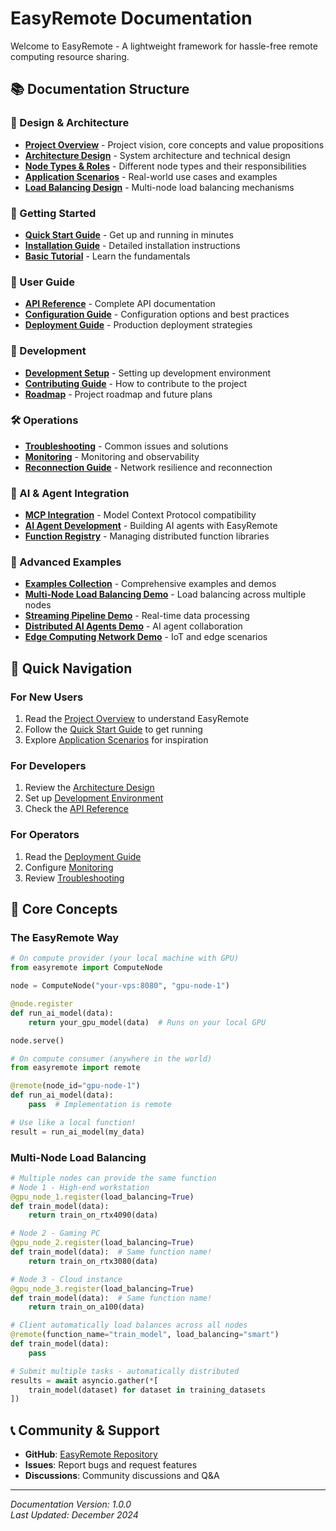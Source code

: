 # EasyRemote Documentation

Welcome to EasyRemote - A lightweight framework for hassle-free remote computing resource sharing.

## 📚 Documentation Structure

### 🎯 Design & Architecture
- [**Project Overview**](design/overview.md) - Project vision, core concepts and value propositions
- [**Architecture Design**](design/architecture.md) - System architecture and technical design
- [**Node Types & Roles**](design/roles.md) - Different node types and their responsibilities  
- [**Application Scenarios**](design/scenarios.md) - Real-world use cases and examples
- [**Load Balancing Design**](design/load_balancing.md) - Multi-node load balancing mechanisms

### 🚀 Getting Started
- [**Quick Start Guide**](tutorials/quick-start.md) - Get up and running in minutes
- [**Installation Guide**](tutorials/installation.md) - Detailed installation instructions
- [**Basic Tutorial**](tutorials/basic-tutorial.md) - Learn the fundamentals

### 📖 User Guide
- [**API Reference**](api/README.md) - Complete API documentation
- [**Configuration Guide**](guides/configuration.md) - Configuration options and best practices
- [**Deployment Guide**](guides/deployment.md) - Production deployment strategies

### 🔧 Development
- [**Development Setup**](development/setup.md) - Setting up development environment
- [**Contributing Guide**](development/contributing.md) - How to contribute to the project
- [**Roadmap**](development/roadmap.md) - Project roadmap and future plans

### 🛠️ Operations
- [**Troubleshooting**](operations/troubleshooting.md) - Common issues and solutions
- [**Monitoring**](operations/monitoring.md) - Monitoring and observability
- [**Reconnection Guide**](RECONNECTION_GUIDE.md) - Network resilience and reconnection

### 🤖 AI & Agent Integration
- [**MCP Integration**](ai/mcp-integration.md) - Model Context Protocol compatibility
- [**AI Agent Development**](ai/agent-development.md) - Building AI agents with EasyRemote
- [**Function Registry**](ai/function-registry.md) - Managing distributed function libraries

### 🎯 Advanced Examples
- [**Examples Collection**](../examples/README.md) - Comprehensive examples and demos
- [**Multi-Node Load Balancing Demo**](../examples/advanced/multi_node_load_balancing.py) - Load balancing across multiple nodes
- [**Streaming Pipeline Demo**](../examples/advanced/streaming_pipeline.py) - Real-time data processing
- [**Distributed AI Agents Demo**](../examples/advanced/distributed_ai_agents.py) - AI agent collaboration
- [**Edge Computing Network Demo**](../examples/advanced/edge_computing_network.py) - IoT and edge scenarios

## 🎯 Quick Navigation

### For New Users
1. Read the [Project Overview](design/overview.md) to understand EasyRemote
2. Follow the [Quick Start Guide](tutorials/quick-start.md) to get running
3. Explore [Application Scenarios](design/scenarios.md) for inspiration

### For Developers
1. Review the [Architecture Design](design/architecture.md)
2. Set up [Development Environment](development/setup.md) 
3. Check the [API Reference](api/README.md)

### For Operators
1. Read the [Deployment Guide](guides/deployment.md)
2. Configure [Monitoring](operations/monitoring.md)
3. Review [Troubleshooting](operations/troubleshooting.md)

## 🔑 Core Concepts

### The EasyRemote Way
```python
# On compute provider (your local machine with GPU)
from easyremote import ComputeNode

node = ComputeNode("your-vps:8080", "gpu-node-1")

@node.register
def run_ai_model(data):
    return your_gpu_model(data)  # Runs on your local GPU

node.serve()
```

```python
# On compute consumer (anywhere in the world)
from easyremote import remote

@remote(node_id="gpu-node-1")
def run_ai_model(data):
    pass  # Implementation is remote

# Use like a local function!
result = run_ai_model(my_data)
```

### Multi-Node Load Balancing
```python
# Multiple nodes can provide the same function
# Node 1 - High-end workstation
@gpu_node_1.register(load_balancing=True)
def train_model(data):
    return train_on_rtx4090(data)

# Node 2 - Gaming PC  
@gpu_node_2.register(load_balancing=True)
def train_model(data):  # Same function name!
    return train_on_rtx3080(data)

# Node 3 - Cloud instance
@gpu_node_3.register(load_balancing=True) 
def train_model(data):  # Same function name!
    return train_on_a100(data)

# Client automatically load balances across all nodes
@remote(function_name="train_model", load_balancing="smart")
def train_model(data):
    pass

# Submit multiple tasks - automatically distributed
results = await asyncio.gather(*[
    train_model(dataset) for dataset in training_datasets
])
```

## 📞 Community & Support

- **GitHub**: [EasyRemote Repository](https://github.com/Qingbolan/EasyRemote)
- **Issues**: Report bugs and request features
- **Discussions**: Community discussions and Q&A

---

*Documentation Version: 1.0.0*  
*Last Updated: December 2024* 